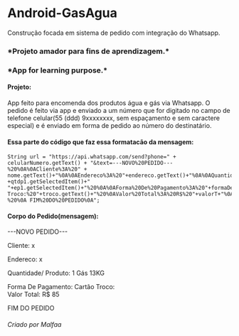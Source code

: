 # Android-GasAgua
Construção focada em sistema de pedido com integração do Whatsapp.



<h3>*Projeto amador para fins de aprendizagem.*</h3>
<h3>*App for learning purpose.*</h3>



<h4>Projeto:</h4>

App feito para encomenda dos produtos água e gás via Whatsapp. O pedido é feito via app e enviado a um número que for digitado no 
campo de telefone celular(55 (ddd) 9xxxxxxxx, sem espaçamento e sem caractere especial) e é enviado em forma de pedido ao número do destinatário.

<h4>Essa parte do código que faz essa formatacão da mensagem: </h4>

<pre><code>String url = "https://api.whatsapp.com/send?phone=" + celularNumero.getText() + "&text=---NOVO%20PEDIDO---
%20%0A%0ACliente%3A%20" + nome.getText()+"%0A%0AEndereco%3A%20"+endereco.getText()+"%0A%0AQuantidade%2F%20Produto%3A%20%0A"
+qtdp1.getSelectedItem()+" "+ep1.getSelectedItem()+"%20%0A%0AForma%20De%20Pagamento%3A%20"+formaDePag.getSelectedItem()+"%0A
Troco:%20"+troco.getText()+"%20%0AValor%20Total%3A%20R$%20"+valorT+"%0A%0A %20%0A FIM%20DO%20PEDIDO%0A";</code></pre>

<h4>Corpo do Pedido(mensagem):</h4>

---NOVO PEDIDO--- 

Cliente: x

Endereco: x

Quantidade/ Produto: 
1 Gás 13KG 

Forma De Pagamento: Cartão
Troco:  
Valor Total: R$ 85

  
 FIM DO PEDIDO
 
<h6>Criado por Malfaa</h6>
